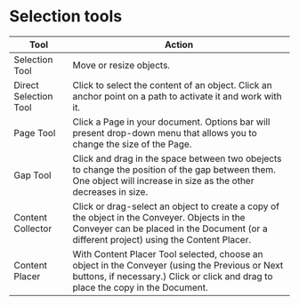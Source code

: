 # Selection tools

| Tool | Action |
| --- | --- |
| Selection Tool | Move or resize objects. |
| Direct Selection Tool | Click to select the content of an object. Click an anchor point on a path to activate it and work with it. |
| Page Tool | Click a Page in your document. Options bar will present drop-down menu that allows you to change the size of the Page. |
| Gap Tool | Click and drag in the space between two obejects to change the position of the gap between them. One object will increase in size as the other decreases in size. |
| Content Collector | Click or drag-select an object to create a copy of the object in the Conveyer. Objects in the Conveyer can be placed in the Document (or a different project) using the Content Placer. |
| Content Placer | With Content Placer Tool selected, choose an object in the Conveyer (using the Previous or Next buttons, if necessary.) Click or click and drag to place the copy in the Document. |






